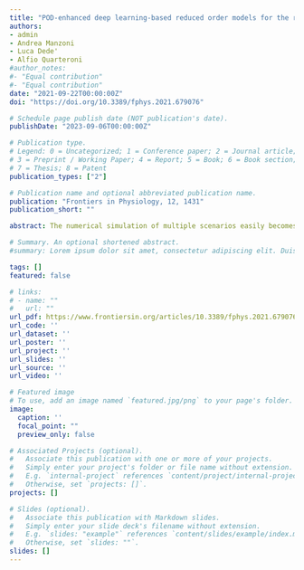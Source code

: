 ```yaml
---
title: "POD-enhanced deep learning-based reduced order models for the real-time simulation of cardiac electrophysiology in the left atrium"
authors:
- admin
- Andrea Manzoni
- Luca Dede'
- Alfio Quarteroni
#author_notes:
#- "Equal contribution"
#- "Equal contribution"
date: "2021-09-22T00:00:00Z"
doi: "https://doi.org/10.3389/fphys.2021.679076"

# Schedule page publish date (NOT publication's date).
publishDate: "2023-09-06T00:00:00Z"

# Publication type.
# Legend: 0 = Uncategorized; 1 = Conference paper; 2 = Journal article;
# 3 = Preprint / Working Paper; 4 = Report; 5 = Book; 6 = Book section;
# 7 = Thesis; 8 = Patent
publication_types: ["2"]

# Publication name and optional abbreviated publication name.
publication: "Frontiers in Physiology, 12, 1431"
publication_short: ""

abstract: The numerical simulation of multiple scenarios easily becomes computationally prohibitive for cardiac electrophysiology (EP) problems if relying on usual high-fidelity, full order models (FOMs). Likewise, the use of traditional reduced order models (ROMs) for parametrized PDEs to speed up the solution of the aforementioned problems can be problematic. This is primarily due to the strong variability characterizing the solution set and to the nonlinear nature of the input-output maps that we intend to reconstruct numerically. To enhance ROM efficiency, we proposed a new generation of non-intrusive, nonlinear ROMs, based on deep learning (DL) algorithms, such as convolutional, feedforward, and autoencoder neural networks. In the proposed DL-ROM, both the nonlinear solution manifold and the nonlinear reduced dynamics used to model the system evolution on that manifold can be learnt in a non-intrusive way thanks to DL algorithms trained on a set of FOM snapshots. DL-ROMs were shown to be able to accurately capture complex front propagation processes, both in physiological and pathological cardiac EP, very rapidly once neural networks were trained, however, at the expense of huge training costs. In this study, we show that performing a prior dimensionality reduction on FOM snapshots through randomized proper orthogonal decomposition (POD) enables to speed up training times and to decrease networks complexity. Accuracy and efficiency of this strategy, which we refer to as POD-DL-ROM, are assessed in the context of cardiac EP on an idealized left atrium (LA) geometry and considering snapshots arising from a NURBS (non-uniform rational B-splines)-based isogeometric analysis (IGA) discretization. Once the ROMs have been trained, POD-DL-ROMs can efficiently solve both physiological and pathological cardiac EP problems, for any new scenario, in real-time, even in extremely challenging contexts such as those featuring circuit re-entries, that are among the factors triggering cardiac arrhythmias.

# Summary. An optional shortened abstract.
#summary: Lorem ipsum dolor sit amet, consectetur adipiscing elit. Duis posuere tellus ac convallis placerat. Proin tincidunt magna sed ex sollicitudin condimentum.

tags: []
featured: false

# links:
# - name: ""
#   url: ""
url_pdf: https://www.frontiersin.org/articles/10.3389/fphys.2021.679076/full
url_code: ''
url_dataset: ''
url_poster: ''
url_project: ''
url_slides: ''
url_source: ''
url_video: ''

# Featured image
# To use, add an image named `featured.jpg/png` to your page's folder. 
image:
  caption: ''
  focal_point: ""
  preview_only: false

# Associated Projects (optional).
#   Associate this publication with one or more of your projects.
#   Simply enter your project's folder or file name without extension.
#   E.g. `internal-project` references `content/project/internal-project/index.md`.
#   Otherwise, set `projects: []`.
projects: []

# Slides (optional).
#   Associate this publication with Markdown slides.
#   Simply enter your slide deck's filename without extension.
#   E.g. `slides: "example"` references `content/slides/example/index.md`.
#   Otherwise, set `slides: ""`.
slides: []
---
```

